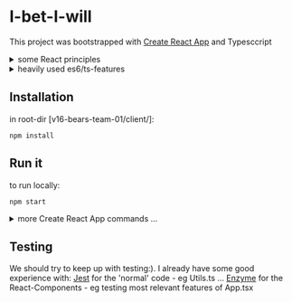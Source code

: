 # I-bet-I-will

This project was bootstrapped with [Create React App](https://github.com/facebook/create-react-app) and Typesccript <br />

<details><summary>some React principles</summary>

### DOM as function of State
- A React component basically returns the DOM / html given the State as input.
- ie: ReactComponent = appState => jsx / html

### Unidirectional data flow
- All State is stored in the Top-Component. 
- Stateful Components are either Classes or Functions with hooks.
- State is passed to (presentational) child Components via Props.
- Presentational Components are Functions.
- (it integrates nicely with Redux if needed later - ie state gets more complex)

### Best Practice
- Small / Single Purpose Components
- keep State simpel, derive/calculate as much as possible
- create copies of iterables or Objects, never manipulate State inplace.
eg:
state = [1,2,3];
newState = [...state, 4, 5];

</details>

<details><summary>heavily used es6/ts-features</summary>
### ... 
- decomposition
- arrow-synthax
- array.map()
- object.assign() and ...spread
</details>


## Installation
in root-dir [v16-bears-team-01/client/]:
```
npm install
```

## Run it 
to run locally:
```
npm start
```
<details><summary>more Create React App commands ...</summary>
<p>
These are the original CRA-instructions.
In the project directory, you can run (Available Scripts):

```
npm start
```

Runs the app in the development mode.<br />
Open [http://localhost:3000](http://localhost:3000) to view it in the browser.

The page will reload if you make edits.<br />
You will also see any lint errors in the console.

```
npm test
```
Launches the test runner in the interactive watch mode.<br />
See the section about [running tests](https://facebook.github.io/create-react-app/docs/running-tests) for more information.

```
npm run build
```

Builds the app for production to the `build` folder.<br />
It correctly bundles React in production mode and optimizes the build for the best performance.

The build is minified and the filenames include the hashes.<br />
Your app is ready to be deployed!

See the section about [deployment](https://facebook.github.io/create-react-app/docs/deployment) for more information.

```
npm run eject`
```

**Note: this is a one-way operation. Once you `eject`, you can’t go back!**

If you aren’t satisfied with the build tool and configuration choices, you can `eject` at any time. This command will remove the single build dependency from your project.

Instead, it will copy all the configuration files and the transitive dependencies (Webpack, Babel, ESLint, etc) right into your project so you have full control over them. All of the commands except `eject` will still work, but they will point to the copied scripts so you can tweak them. At this point you’re on your own.

You don’t have to ever use `eject`. The curated feature set is suitable for small and middle deployments, and you shouldn’t feel obligated to use this feature. However we understand that this tool wouldn’t be useful if you couldn’t customize it when you are ready for it.

## Learn More

You can learn more in the [Create React App documentation](https://facebook.github.io/create-react-app/docs/getting-started).

To learn React, check out the [React documentation](https://reactjs.org/).

</p>
</details>

## Testing 
We should try to keep up with testing:). 
I already have some good experience with:
[Jest](https://jestjs.io/) for the 'normal' code - eg Utils.ts ...
[Enzyme](https://airbnb.io/enzyme/) for the React-Components - eg testing most relevant features of App.tsx
